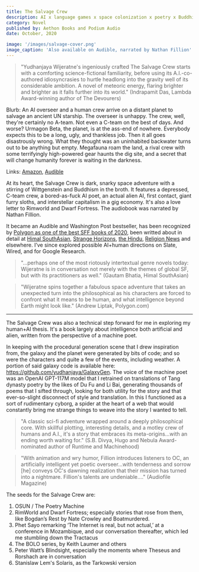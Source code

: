 ```yaml
---
title: The Salvage Crew
description: AI x language games x space colonization x poetry x Buddhism. 
category: Novel
published by: Aethon Books and Podium Audio
date: October, 2020

image: '/images/salvage-cover.png'
image_caption: 'Also available on Audible, narrated by Nathan Fillion'
---
```


> "Yudhanjaya Wijeratne's ingeniously crafted The Salvage Crew starts with a comforting science-fictional familiarity, before using its A.I.-co-authored idiosyncrasies to hurtle headlong into the gravity well of its considerable ambition. A novel of meteoric energy, flaring brighter and brighter as it falls further into its world." (Indrapamit Das, Lambda Award-winning author of The Devourers)
> 
Blurb: An AI overseer and a human crew arrive on a distant planet to salvage an ancient UN starship. The overseer is unhappy. The crew, well, they're certainly no A-team. Not even a C-team on the best of days. And worse? Urmagon Beta, the planet, is at the ass-end of nowhere. Everybody expects this to be a long, ugly, and thankless job. Then it all goes disastrously wrong. What they thought was an uninhabited backwater turns out to be anything but empty. Megafauna roam the land, a rival crew with some terrifyingly high-powered gear haunts the dig site, and a secret that will change humanity forever is waiting in the darkness. 

Links: [Amazon](https://www.amazon.com/Salvage-Crew-Yudhanjaya-Wijeratne-ebook/dp/B08J977YVQ), [Audible](https://www.audible.com/pd/The-Salvage-Crew-Audiobook/1774246775)

At its heart, the Salvage Crew is dark, snarky space adventure with a stirring of Wittgenstein and Buddhism in the broth. It features a depressed, C-team crew, a bored-as-fuck AI poet, an actual alien AI, first contact, giant furry sloths, and interstellar capitalism in a gig economy. It's also a love letter to Rimworld and Dwarf Fortress. The audiobook was narrated by Nathan Fillion.

It became an Audible and Washington Post bestseller, has been recognized by [Polygon as one of the best SFF books of 2020](https://www.polygon.com/22220762/best-books-2020-sci-fi-fantasy), been writted about in detail at [Himal SouthAsian](https://www.himalmag.com/contemporary-speculative-fiction-fantasy-sri-lanka/), [Strange Horizons]((http://strangehorizons.com/non-fiction/the-salvage-crew-by-yudhanjaya-wijeratne/)), [the Hindu](https://www.thehindu.com/books/let-there-be-urmagon-beta-jaideep-unudurti-reviews-the-salvage-crew-by-yudhanjaya-wijeratne/article34168113.ece), [Religion News](https://religionnews.com/2021/02/17/the-salvage-crew-buddhist-artificial-intelligence-yudhanjaya-wijeratne-audibi-poetry/) and elsewhere. I’ve since explored possible AI+human directions on Slate, Wired, and for Google Research.

> "...perhaps one of the most riotously intertextual genre novels today: Wijeratne is in conversation not merely with the themes of global SF, but with its practitioners as well." (Gautam Bhatia, Himal SouthAsian)

> "Wijeratne spins together a fabulous space adventure that takes an unexpected turn into the philosophical as his characters are forced to confront what it means to be human, and what intelligence beyond Earth might look like." (Andrew Liptak, Polygon.com)

***

The Salvage Crew was also a technical step forward for me in exploring my human+AI thesis. It's a book largely about intelligence both artificial and alien, written from the perspective of a machine poet. 

In keeping with the procedural generation scene that I drew inspiration from, the galaxy and the planet were generated by bits of code; and so were the characters and quite a few of the events, including weather. A portion of said galaxy code is available here: https://github.com/yudhanjaya/GalaxyGen. The voice of the machine poet was an OpenAI GPT-117M model that I retrained on translations of Tang dynasty poetry by the likes of Du Fu and Li Bai, generating thousands of poems that I sifted through, looking for both utility for the story and that ever-so-slight disconnect of style and translation. In this I functioned as a sort of rudimentary cyborg, a spider at the heart of a web that would constantly bring me strange things to weave into the story I wanted to tell.




> "A classic sci-fi adventure wrapped around a deeply philosophical core. With skillful plotting, interesting details, and a motley crew of humans and A.I., it's a story that embraces its meta-origins...with an ending worth waiting for." (S.B. Divya, Hugo and Nebula Award-nominated author of Runtime and Machinehood)

> "With animation and wry humor, Fillion introduces listeners to OC, an artificially intelligent yet poetic overseer...with tenderness and sorrow [he] conveys OC's dawning realization that their mission has turned into a nightmare. Fillion's talents are undeniable...." (Audiofile Magazine)

The seeds for the Salvage Crew are:

1. OSUN / The Poetry Machine
2. RimWorld and Dwarf Fortress; especially stories that rose from them, like Bogdan’s Rest by Nate Crowley and Boatmurdered.
3. Phet Sayo remarking ‘The Internet is real, but not actual,’ at a conference in Mozambique, and our conversation thereafter, which led me stumbling down the Tractacus
4. The BOLO series, by Keith Laumer and others
5. Peter Watt’s Blindsight, especially the moments where Theseus and Rorshach are in conversation
6. Stanislaw Lem's Solaris, as the Tarkowski version 
